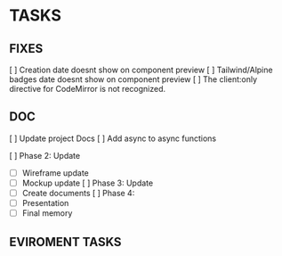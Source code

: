 # TASKS

## FIXES
[ ] Creation date doesnt show on component preview
[ ] Tailwind/Alpine badges date doesnt show on component preview 
[ ] The client:only directive for CodeMirror is not recognized.

## DOC

[ ] Update project Docs
[ ] Add async to async functions

[ ] Phase 2: Update

- [ ] Wireframe update
- [ ] Mockup update
      [ ] Phase 3: Update
- [ ] Create documents
      [ ] Phase 4:
- [ ] Presentation
- [ ] Final memory

## EVIROMENT TASKS
